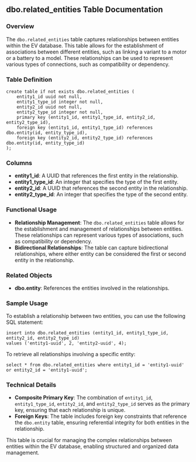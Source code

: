 ## dbo.related_entities Table Documentation

### Overview

The `dbo.related_entities` table captures relationships between entities within the EV database. This table allows for the establishment of associations between different entities, such as linking a variant to a motor or a battery to a model. These relationships can be used to represent various types of connections, such as compatibility or dependency.

### Table Definition

```plsql
create table if not exists dbo.related_entities (
    entity1_id uuid not null,
    entity1_type_id integer not null,
    entity2_id uuid not null,
    entity2_type_id integer not null,
    primary key (entity1_id, entity1_type_id, entity2_id, entity2_type_id),
    foreign key (entity1_id, entity1_type_id) references dbo.entity(id, entity_type_id),
    foreign key (entity2_id, entity2_type_id) references dbo.entity(id, entity_type_id)
);
```

### Columns

- **entity1_id**: A UUID that references the first entity in the relationship.
- **entity1_type_id**: An integer that specifies the type of the first entity.
- **entity2_id**: A UUID that references the second entity in the relationship.
- **entity2_type_id**: An integer that specifies the type of the second entity.

### Functional Usage

- **Relationship Management**: The `dbo.related_entities` table allows for the establishment and management of relationships between entities. These relationships can represent various types of associations, such as compatibility or dependency.
- **Bidirectional Relationships**: The table can capture bidirectional relationships, where either entity can be considered the first or second entity in the relationship.

### Related Objects

- **dbo.entity**: References the entities involved in the relationships.

### Sample Usage

To establish a relationship between two entities, you can use the following SQL statement:

```plsql
insert into dbo.related_entities (entity1_id, entity1_type_id, entity2_id, entity2_type_id)
values ('entity1-uuid', 2, 'entity2-uuid', 4);
```

To retrieve all relationships involving a specific entity:

```plsql
select * from dbo.related_entities where entity1_id = 'entity1-uuid' or entity2_id = 'entity1-uuid';
```

### Technical Details

- **Composite Primary Key**: The combination of `entity1_id`, `entity1_type_id`, `entity2_id`, and `entity2_type_id` serves as the primary key, ensuring that each relationship is unique.
- **Foreign Keys**: The table includes foreign key constraints that reference the `dbo.entity` table, ensuring referential integrity for both entities in the relationship.

This table is crucial for managing the complex relationships between entities within the EV database, enabling structured and organized data management.